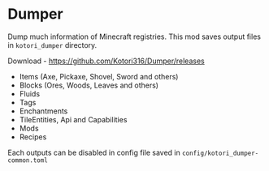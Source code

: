 # Dumper
Dump much information of Minecraft registries. This mod saves output files in `kotori_dumper` directory.

Download - https://github.com/Kotori316/Dumper/releases

* Items (Axe, Pickaxe, Shovel, Sword and others)
* Blocks (Ores, Woods, Leaves and others)
* Fluids
* Tags
* Enchantments
* TileEntities, Api and Capabilities
* Mods
* Recipes

Each outputs can be disabled in config file saved in `config/kotori_dumper-common.toml`